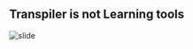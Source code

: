 ## Transpiler is not Learning tools

![slide](http://azu.github.io/slide/nodejs-es6/img/JavaScript_transformation.png)
